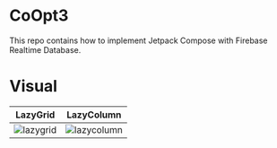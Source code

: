 # CoOpt3
This repo contains how to implement Jetpack Compose with Firebase Realtime Database.

# Visual
| LazyGrid | LazyColumn |
|---------------------|---------------------|
| ![lazygrid](https://github.com/DevSamLee/CoOpt3/assets/96956309/a17cee52-d090-4398-8871-13f11efced55) | ![lazycolumn](https://github.com/DevSamLee/CoOpt3/assets/96956309/e57f9a86-7864-474e-8750-8e92524abda4) |


